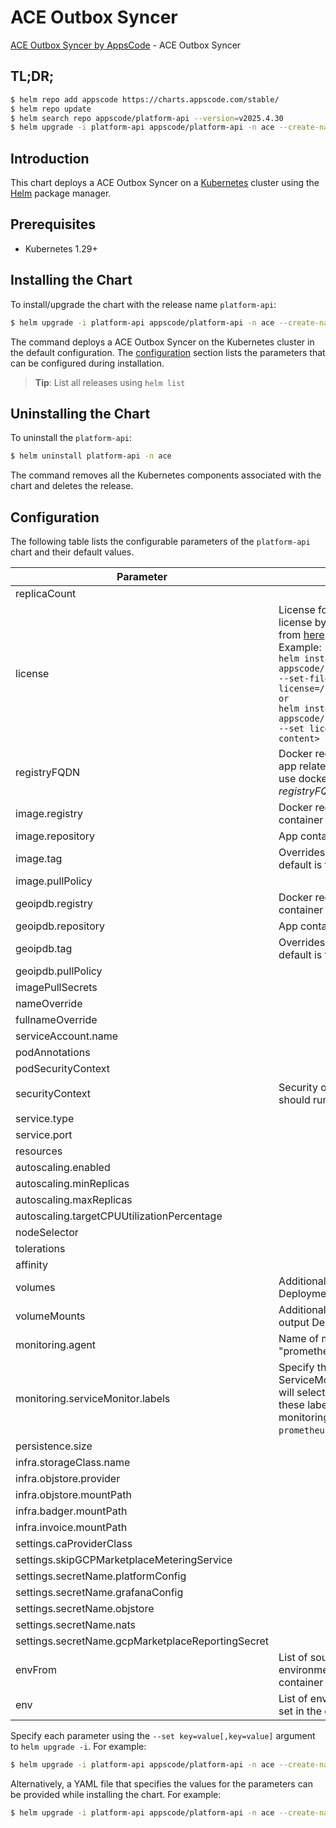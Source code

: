 # ACE Outbox Syncer

[ACE Outbox Syncer by AppsCode](https://github.com/appscode-cloud) - ACE Outbox Syncer

## TL;DR;

```bash
$ helm repo add appscode https://charts.appscode.com/stable/
$ helm repo update
$ helm search repo appscode/platform-api --version=v2025.4.30
$ helm upgrade -i platform-api appscode/platform-api -n ace --create-namespace --version=v2025.4.30
```

## Introduction

This chart deploys a ACE Outbox Syncer on a [Kubernetes](http://kubernetes.io) cluster using the [Helm](https://helm.sh) package manager.

## Prerequisites

- Kubernetes 1.29+

## Installing the Chart

To install/upgrade the chart with the release name `platform-api`:

```bash
$ helm upgrade -i platform-api appscode/platform-api -n ace --create-namespace --version=v2025.4.30
```

The command deploys a ACE Outbox Syncer on the Kubernetes cluster in the default configuration. The [configuration](#configuration) section lists the parameters that can be configured during installation.

> **Tip**: List all releases using `helm list`

## Uninstalling the Chart

To uninstall the `platform-api`:

```bash
$ helm uninstall platform-api -n ace
```

The command removes all the Kubernetes components associated with the chart and deletes the release.

## Configuration

The following table lists the configurable parameters of the `platform-api` chart and their default values.

|                     Parameter                     |                                                                                                                                                         Description                                                                                                                                                          |                                                                                            Default                                                                                             |
|---------------------------------------------------|------------------------------------------------------------------------------------------------------------------------------------------------------------------------------------------------------------------------------------------------------------------------------------------------------------------------------|------------------------------------------------------------------------------------------------------------------------------------------------------------------------------------------------|
| replicaCount                                      |                                                                                                                                                                                                                                                                                                                              | <code>1</code>                                                                                                                                                                                 |
| license                                           | License for the product. Get a license by following the steps from [here](https://license-issuer.appscode.com/). <br> Example: <br> `helm install appscode/platform-api \` <br> `--set-file license=/path/to/license/file` <br> `or` <br> `helm install appscode/platform-api \` <br> `--set license=<license file content>` | <code>""</code>                                                                                                                                                                                |
| registryFQDN                                      | Docker registry fqdn used to pull app related images. Set this to use docker registry hosted at ${registryFQDN}/${registry}/${image}                                                                                                                                                                                         | <code>ghcr.io</code>                                                                                                                                                                           |
| image.registry                                    | Docker registry used to pull app container image                                                                                                                                                                                                                                                                             | <code>appscode</code>                                                                                                                                                                          |
| image.repository                                  | App container image                                                                                                                                                                                                                                                                                                          | <code>b3</code>                                                                                                                                                                                |
| image.tag                                         | Overrides the image tag whose default is the chart appVersion.                                                                                                                                                                                                                                                               | <code>""</code>                                                                                                                                                                                |
| image.pullPolicy                                  |                                                                                                                                                                                                                                                                                                                              | <code>Always</code>                                                                                                                                                                            |
| geoipdb.registry                                  | Docker registry used to pull app container image                                                                                                                                                                                                                                                                             | <code>appscode</code>                                                                                                                                                                          |
| geoipdb.repository                                | App container image                                                                                                                                                                                                                                                                                                          | <code>maxmind-geoip</code>                                                                                                                                                                     |
| geoipdb.tag                                       | Overrides the image tag whose default is the chart appVersion.                                                                                                                                                                                                                                                               | <code>city-mmdb-latest</code>                                                                                                                                                                  |
| geoipdb.pullPolicy                                |                                                                                                                                                                                                                                                                                                                              | <code>Always</code>                                                                                                                                                                            |
| imagePullSecrets                                  |                                                                                                                                                                                                                                                                                                                              | <code>[]</code>                                                                                                                                                                                |
| nameOverride                                      |                                                                                                                                                                                                                                                                                                                              | <code>""</code>                                                                                                                                                                                |
| fullnameOverride                                  |                                                                                                                                                                                                                                                                                                                              | <code>""</code>                                                                                                                                                                                |
| serviceAccount.name                               |                                                                                                                                                                                                                                                                                                                              | <code>""</code>                                                                                                                                                                                |
| podAnnotations                                    |                                                                                                                                                                                                                                                                                                                              | <code>{}</code>                                                                                                                                                                                |
| podSecurityContext                                |                                                                                                                                                                                                                                                                                                                              | <code>{}</code>                                                                                                                                                                                |
| securityContext                                   | Security options this container should run with                                                                                                                                                                                                                                                                              | <code>{"allowPrivilegeEscalation":false,"capabilities":{"drop":["ALL"]},"readOnlyRootFilesystem":true,"runAsNonRoot":true,"runAsUser":65534,"seccompProfile":{"type":"RuntimeDefault"}}</code> |
| service.type                                      |                                                                                                                                                                                                                                                                                                                              | <code>ClusterIP</code>                                                                                                                                                                         |
| service.port                                      |                                                                                                                                                                                                                                                                                                                              | <code>80</code>                                                                                                                                                                                |
| resources                                         |                                                                                                                                                                                                                                                                                                                              | <code>{}</code>                                                                                                                                                                                |
| autoscaling.enabled                               |                                                                                                                                                                                                                                                                                                                              | <code>false</code>                                                                                                                                                                             |
| autoscaling.minReplicas                           |                                                                                                                                                                                                                                                                                                                              | <code>1</code>                                                                                                                                                                                 |
| autoscaling.maxReplicas                           |                                                                                                                                                                                                                                                                                                                              | <code>100</code>                                                                                                                                                                               |
| autoscaling.targetCPUUtilizationPercentage        |                                                                                                                                                                                                                                                                                                                              | <code>80</code>                                                                                                                                                                                |
| nodeSelector                                      |                                                                                                                                                                                                                                                                                                                              | <code>{}</code>                                                                                                                                                                                |
| tolerations                                       |                                                                                                                                                                                                                                                                                                                              | <code>[]</code>                                                                                                                                                                                |
| affinity                                          |                                                                                                                                                                                                                                                                                                                              | <code>{}</code>                                                                                                                                                                                |
| volumes                                           | Additional volumes on the output Deployment definition.                                                                                                                                                                                                                                                                      | <code>[]</code>                                                                                                                                                                                |
| volumeMounts                                      | Additional volumeMounts on the output Deployment definition.                                                                                                                                                                                                                                                                 | <code>[]</code>                                                                                                                                                                                |
| monitoring.agent                                  | Name of monitoring agent (eg "prometheus.io/operator")                                                                                                                                                                                                                                                                       | <code>""</code>                                                                                                                                                                                |
| monitoring.serviceMonitor.labels                  | Specify the labels for ServiceMonitor. Prometheus crd will select ServiceMonitor using these labels. Only usable when monitoring agent is `prometheus.io/operator`.                                                                                                                                                          | <code>{}</code>                                                                                                                                                                                |
| persistence.size                                  |                                                                                                                                                                                                                                                                                                                              | <code>10Gi</code>                                                                                                                                                                              |
| infra.storageClass.name                           |                                                                                                                                                                                                                                                                                                                              | <code>"standard"</code>                                                                                                                                                                        |
| infra.objstore.provider                           |                                                                                                                                                                                                                                                                                                                              | <code>""</code>                                                                                                                                                                                |
| infra.objstore.mountPath                          |                                                                                                                                                                                                                                                                                                                              | <code>""</code>                                                                                                                                                                                |
| infra.badger.mountPath                            |                                                                                                                                                                                                                                                                                                                              | <code>/badger</code>                                                                                                                                                                           |
| infra.invoice.mountPath                           |                                                                                                                                                                                                                                                                                                                              | <code>/billing</code>                                                                                                                                                                          |
| settings.caProviderClass                          |                                                                                                                                                                                                                                                                                                                              | <code>""</code>                                                                                                                                                                                |
| settings.skipGCPMarketplaceMeteringService        |                                                                                                                                                                                                                                                                                                                              | <code>true</code>                                                                                                                                                                              |
| settings.secretName.platformConfig                |                                                                                                                                                                                                                                                                                                                              | <code>""</code>                                                                                                                                                                                |
| settings.secretName.grafanaConfig                 |                                                                                                                                                                                                                                                                                                                              | <code>""</code>                                                                                                                                                                                |
| settings.secretName.objstore                      |                                                                                                                                                                                                                                                                                                                              | <code>""</code>                                                                                                                                                                                |
| settings.secretName.nats                          |                                                                                                                                                                                                                                                                                                                              | <code>""</code>                                                                                                                                                                                |
| settings.secretName.gcpMarketplaceReportingSecret |                                                                                                                                                                                                                                                                                                                              | <code>""</code>                                                                                                                                                                                |
| envFrom                                           | List of sources to populate environment variables in the container                                                                                                                                                                                                                                                           | <code>[]</code>                                                                                                                                                                                |
| env                                               | List of environment variables to set in the container                                                                                                                                                                                                                                                                        | <code>[]</code>                                                                                                                                                                                |


Specify each parameter using the `--set key=value[,key=value]` argument to `helm upgrade -i`. For example:

```bash
$ helm upgrade -i platform-api appscode/platform-api -n ace --create-namespace --version=v2025.4.30 --set replicaCount=1
```

Alternatively, a YAML file that specifies the values for the parameters can be provided while
installing the chart. For example:

```bash
$ helm upgrade -i platform-api appscode/platform-api -n ace --create-namespace --version=v2025.4.30 --values values.yaml
```
